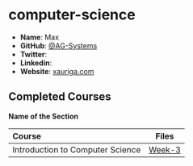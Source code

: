 # computer-science

- **Name**: Max
- **GitHub**: [@AG-Systems]()
- **Twitter**: []()
- **Linkedin**: []()
- **Website**: [xauriga.com]()

## Completed Courses

**Name of the Section**

Course|Files
:--|:--:
Introduction to Computer Science | [Week-3]()

